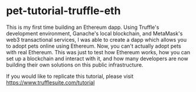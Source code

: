 # pet-tutorial-truffle-eth

This is my first time building an Ethereum dapp. Using Truffle's development environment, Ganache's local blockchain, and MetaMask's web3 transactional services, I was able to create a dapp which allows you to adopt pets online using Ethereum. Now, you can't actually adopt pets with real Ethereum. This was just to test how Ethereum works, how you can set up a blockchain and interact with it, and how many developers are now building their own solutions on this public infrastructure.

If you would like to replicate this tutorial, please visit https://www.trufflesuite.com/tutorial
